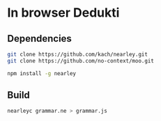 # In browser Dedukti

## Dependencies

```sh
git clone https://github.com/kach/nearley.git
git clone https://github.com/no-context/moo.git

npm install -g nearley
```

## Build

```sh
nearleyc grammar.ne > grammar.js
```
